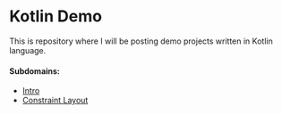 # Kotlin Demo

This is repository where I will be posting demo projects written in Kotlin language.

#### Subdomains:
- [Intro](./KotlinIntro)
- [Constraint Layout](./ConstraintLayout)
